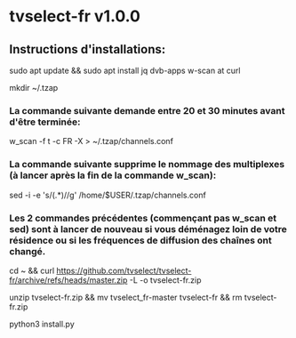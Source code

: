 # tvselect-fr v1.0.0

## Instructions d'installations:

sudo apt update && sudo apt install jq dvb-apps w-scan at curl

mkdir ~/.tzap

### La commande suivante demande entre 20 et 30 minutes avant d'être terminée:
w_scan -f t -c FR -X > ~/.tzap/channels.conf

### La commande suivante supprime le nommage des multiplexes (à lancer après la fin de la commande w_scan):
sed -i -e 's/(.*)//g' /home/$USER/.tzap/channels.conf

### Les 2 commandes précédentes (commençant pas w_scan et sed) sont à lancer de nouveau si vous déménagez loin de votre résidence ou si les fréquences de diffusion des chaînes ont changé.

cd ~ && curl https://github.com/tvselect/tvselect-fr/archive/refs/heads/master.zip -L -o tvselect-fr.zip

unzip tvselect-fr.zip && mv tvselect_fr-master tvselect-fr && rm tvselect-fr.zip

python3 install.py
